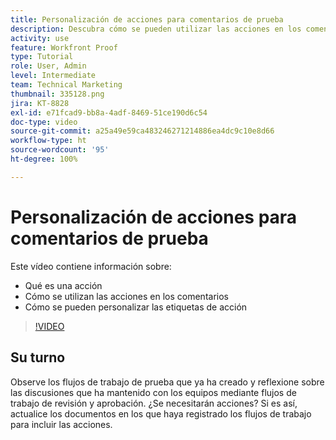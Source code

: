 ```yaml
---
title: Personalización de acciones para comentarios de prueba
description: Descubra cómo se pueden utilizar las acciones en los comentarios de prueba. Aprenda a configurar y personalizar etiquetas de acción para las funciones de prueba.
activity: use
feature: Workfront Proof
type: Tutorial
role: User, Admin
level: Intermediate
team: Technical Marketing
thumbnail: 335128.png
jira: KT-8828
exl-id: e71fcad9-bb8a-4adf-8469-51ce190d6c54
doc-type: video
source-git-commit: a25a49e59ca483246271214886ea4dc9c10e8d66
workflow-type: ht
source-wordcount: '95'
ht-degree: 100%

---
```


# Personalización de acciones para comentarios de prueba

Este vídeo contiene información sobre:

* Qué es una acción
* Cómo se utilizan las acciones en los comentarios
* Cómo se pueden personalizar las etiquetas de acción

>[!VIDEO](https://video.tv.adobe.com/v/335128/?quality=12&learn=on)

## Su turno

Observe los flujos de trabajo de prueba que ya ha creado y reflexione sobre las discusiones que ha mantenido con los equipos mediante flujos de trabajo de revisión y aprobación. ¿Se necesitarán acciones? Si es así, actualice los documentos en los que haya registrado los flujos de trabajo para incluir las acciones.

